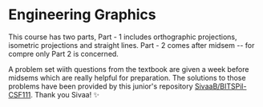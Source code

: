 # Engineering Graphics

This course has two parts, Part - 1 includes orthographic projections, isometric projections and straight lines. Part - 2 comes after midsem -- for compre only Part 2 is concerned.

A problem set wiith questions from the textbook are given a week before midsems which are really helpful for preparation. The solutions to those problems have been provided by this junior's repository [SivaaB/BITSPil-CSF111](https://github.com/SivaaB/BITSPil-CSF111). Thank you Sivaa! ✨